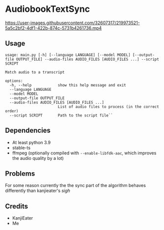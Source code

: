 # AudiobookTextSync
https://user-images.githubusercontent.com/32607317/219973521-5a5c2bf2-4df1-422b-874c-5731b4261736.mp4


## Usage
```
usage: main.py [-h] [--language LANGUAGE] [--model MODEL] [--output-file OUTPUT_FILE] --audio-files AUDIO_FILES [AUDIO_FILES ...] --script SCRIPT

Match audio to a transcript

options:
  -h, --help            show this help message and exit
  --language LANGUAGE
  --model MODEL
  --output-file OUTPUT_FILE
  --audio-files AUDIO_FILES [AUDIO_FILES ...]
                        List of audio files to process (in the correct order)
  --script SCRIPT       Path to the script file``
```

## Dependencies
- At least python 3.9
- stable-ts
- ffmpeg (optionally compiled with `--enable-libfdk-aac`, which improves the audio quality by a lot)

## Problems
For some reason currently the the sync part of the algorithm behaves differently than kanjieater's *sigh*

## Credits
- KanjiEater
- Me

